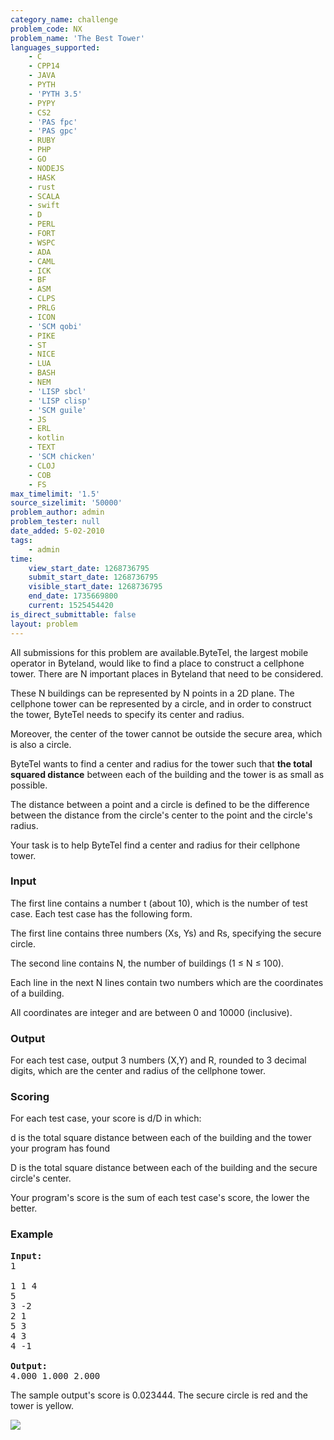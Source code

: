 ```yaml
---
category_name: challenge
problem_code: NX
problem_name: 'The Best Tower'
languages_supported:
    - C
    - CPP14
    - JAVA
    - PYTH
    - 'PYTH 3.5'
    - PYPY
    - CS2
    - 'PAS fpc'
    - 'PAS gpc'
    - RUBY
    - PHP
    - GO
    - NODEJS
    - HASK
    - rust
    - SCALA
    - swift
    - D
    - PERL
    - FORT
    - WSPC
    - ADA
    - CAML
    - ICK
    - BF
    - ASM
    - CLPS
    - PRLG
    - ICON
    - 'SCM qobi'
    - PIKE
    - ST
    - NICE
    - LUA
    - BASH
    - NEM
    - 'LISP sbcl'
    - 'LISP clisp'
    - 'SCM guile'
    - JS
    - ERL
    - kotlin
    - TEXT
    - 'SCM chicken'
    - CLOJ
    - COB
    - FS
max_timelimit: '1.5'
source_sizelimit: '50000'
problem_author: admin
problem_tester: null
date_added: 5-02-2010
tags:
    - admin
time:
    view_start_date: 1268736795
    submit_start_date: 1268736795
    visible_start_date: 1268736795
    end_date: 1735669800
    current: 1525454420
is_direct_submittable: false
layout: problem
---
```

All submissions for this problem are available.ByteTel, the largest mobile operator in Byteland, would like to find a place to construct a cellphone tower. There are N important places in Byteland that need to be considered.

These N buildings can be represented by N points in a 2D plane. The cellphone tower can be represented by a circle, and in order to construct the tower, ByteTel needs to specify its center and radius.

Moreover, the center of the tower cannot be outside the secure area, which is also a circle.

ByteTel wants to find a center and radius for the tower such that **the total squared distance** between each of the building and the tower is as small as possible.

The distance between a point and a circle is defined to be the difference between the distance from the circle's center to the point and the circle's radius.

Your task is to help ByteTel find a center and radius for their cellphone tower.

### Input

The first line contains a number t (about 10), which is the number of test case. Each test case has the following form.

The first line contains three numbers (Xs, Ys) and Rs, specifying the secure circle.

The second line contains N, the number of buildings (1 ≤ N ≤ 100).

Each line in the next N lines contain two numbers which are the coordinates of a building.

All coordinates are integer and are between 0 and 10000 (inclusive).

### Output

For each test case, output 3 numbers (X,Y) and R, rounded to 3 decimal digits, which are the center and radius of the cellphone tower.

### Scoring

For each test case, your score is d/D in which:

d is the total square distance between each of the building and the tower your program has found

D is the total square distance between each of the building and the secure circle's center.

Your program's score is the sum of each test case's score, the lower the better.

### Example

<pre>
<b>Input:</b>
1

1 1 4
5
3 -2
2 1
5 3
4 3
4 -1

<b>Output:</b>
4.000 1.000 2.000
</pre>The sample output's score is 0.023444. The secure circle is red and the tower is yellow.

![](https://www.spoj.pl/content/paulmcvn:circle.png)
